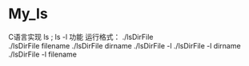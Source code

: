 # My_ls
C语言实现 ls ; ls -l 功能
运行格式：
./lsDirFile  
./lsDirFile  filename
./lsDirFile  dirname
./lsDirFile  -l
./lsDirFile  -l  dirname
./lsDirFile  -l  filename
